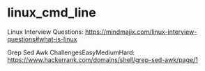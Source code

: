 # linux_cmd_line

Linux Interview Questions: https://mindmajix.com/linux-interview-questions#what-is-linux

Grep Sed Awk ChallengesEasyMediumHard: https://www.hackerrank.com/domains/shell/grep-sed-awk/page/1

